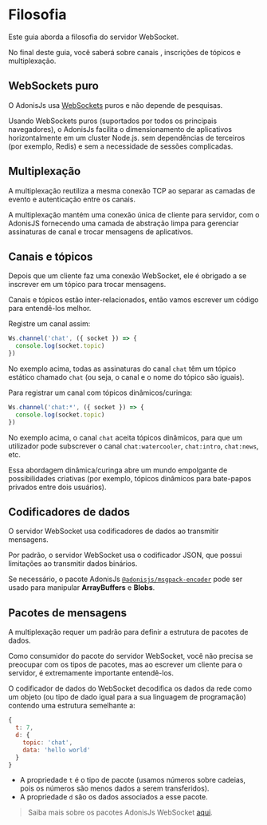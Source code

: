 # Filosofia

Este guia aborda a filosofia do servidor WebSocket.

No final deste guia, você saberá sobre canais , inscrições de tópicos e multiplexação.

## WebSockets puro
O AdonisJs usa [WebSockets](https://developer.mozilla.org/en-US/docs/Glossary/WebSockets) puros e não depende de pesquisas.

Usando WebSockets puros (suportados por todos os principais navegadores), o AdonisJs facilita o dimensionamento de aplicativos
horizontalmente em um cluster Node.js. sem dependências de terceiros (por exemplo, Redis) e sem a necessidade de sessões complicadas.

## Multiplexação
A multiplexação reutiliza a mesma conexão TCP ao separar as camadas de evento e autenticação entre os canais.

A multiplexação mantém uma conexão única de cliente para servidor, com o AdonisJS fornecendo uma camada de abstração limpa 
para gerenciar assinaturas de canal e trocar mensagens de aplicativos.

## Canais e tópicos
Depois que um cliente faz uma conexão WebSocket, ele é obrigado a se inscrever em um tópico para trocar mensagens.

Canais e tópicos estão inter-relacionados, então vamos escrever um código para entendê-los melhor.

Registre um canal assim:
``` js
Ws.channel('chat', ({ socket }) => {
  console.log(socket.topic)
})
```
No exemplo acima, todas as assinaturas do canal `chat` têm um tópico estático chamado `chat` (ou seja, o canal e o nome do tópico 
são iguais).

Para registrar um canal com tópicos dinâmicos/curinga:
``` js
Ws.channel('chat:*', ({ socket }) => {
  console.log(socket.topic)
})
```

No exemplo acima, o canal `chat` aceita tópicos dinâmicos, para que um utilizador pode subscrever o canal `chat:watercooler`,
`chat:intro`, `chat:news`, etc.

Essa abordagem dinâmica/curinga abre um mundo empolgante de possibilidades criativas (por exemplo, tópicos dinâmicos para 
bate-papos privados entre dois usuários).

## Codificadores de dados
O servidor WebSocket usa codificadores de dados ao transmitir mensagens.

Por padrão, o servidor WebSocket usa o codificador JSON, que possui limitações ao transmitir dados binários.

Se necessário, o pacote AdonisJs [`@adonisjs/msgpack-encoder`](https://www.npmjs.com/package/@adonisjs/msgpack-encoder) pode ser usado para manipular **ArrayBuffers** e **Blobs**.

## Pacotes de mensagens
A multiplexação requer um padrão para definir a estrutura de pacotes de dados.

Como consumidor do pacote do servidor WebSocket, você não precisa se preocupar com os tipos de pacotes, mas ao escrever um cliente 
para o servidor, é extremamente importante entendê-los.

O codificador de dados do WebSocket decodifica os dados da rede como um objeto (ou tipo de dado igual para a sua linguagem de
programação) contendo uma estrutura semelhante a:

``` js
{
  t: 7,
  d: {
    topic: 'chat',
    data: 'hello world'
  }
}
```

+ A propriedade `t` é o tipo de pacote (usamos números sobre cadeias, pois os números são menos dados a serem transferidos).
+ A propriedade `d` são os dados associados a esse pacote.

> Saiba mais sobre os pacotes AdonisJs WebSocket [aqui](https://github.com/adonisjs/adonis-websocket-protocol).

